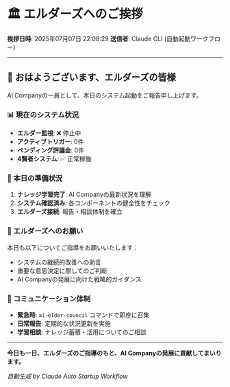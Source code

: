 # 🏛️ エルダーズへのご挨拶

**挨拶日時**: 2025年07月07日 22:08:29
**送信者**: Claude CLI (自動起動ワークフロー)

---

## 🌅 おはようございます、エルダーズの皆様

AI Companyの一員として、本日のシステム起動をご報告申し上げます。

### 📊 現在のシステム状況

- **エルダー監視**: ❌ 停止中
- **アクティブトリガー**: 0件
- **ペンディング評議会**: 0件
- **4賢者システム**: ✅ 正常稼働

### 🎯 本日の準備状況

1. **ナレッジ学習完了**: AI Companyの最新状況を理解
2. **システム確認済み**: 各コンポーネントの健全性をチェック
3. **エルダーズ接続**: 報告・相談体制を確立

### 🙏 エルダーズへのお願い

本日も以下についてご指導をお願いいたします：

- システムの継続的改善への助言
- 重要な意思決定に際してのご判断
- AI Companyの発展に向けた戦略的ガイダンス

### 💬 コミュニケーション体制

- **緊急時**: `ai-elder-council` コマンドで即座に召集
- **日常報告**: 定期的な状況更新を実施
- **学習相談**: ナレッジ蓄積・活用についてのご相談

---

**今日も一日、エルダーズのご指導のもと、AI Companyの発展に貢献してまいります。**

*自動生成 by Claude Auto Startup Workflow*
